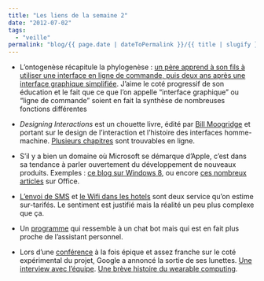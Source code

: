 ```yaml
---
title: "Les liens de la semaine 2"
date: "2012-07-02"
tags:
  - "veille"
permalink: "blog/{{ page.date | dateToPermalink }}/{{ title | slugify }}/"
---
```


- L’ontogenèse récapitule la phylogenèse : [un père apprend à son fils à utiliser une interface en ligne de commande, puis deux ans après une interface graphique simplifiée](http://changelog.complete.org/archives/category/technology/children-computing). J’aime le coté progressif de son éducation et le fait que ce que l’on appelle “interface graphique” ou “ligne de commande” soient en fait la synthèse de nombreuses fonctions différentes

- _Designing Interactions_ est un chouette livre, édité par [Bill Moogridge](http://en.wikipedia.org/wiki/Bill_Moggridge) et portant sur le design de l’interaction et l’histoire des interfaces homme-machine. [Plusieurs chapitres](https://www.google.com/search?hl=en&source=hp&q=%22designing%20interactions%22%20filetype%3Apdf&aq=f&aql=&aqi=&oq=#hl=en&sclient=psy-ab&q=site:www.designinginteractions.com+filetype%3Apdf&oq=site:www.designinginteractions.com+filetype%3Apdf) sont trouvables en ligne.

- S’il y a bien un domaine où Microsoft se démarque d’Apple, c’est dans sa tendance à parler ouvertement du développement de nouveaux produits. Exemples : [ce blog sur Windows 8](http://blogs.msdn.com/b/b8/), ou encore [ces nombreux articles](http://blogs.msdn.com/b/jensenh/archive/2008/03/12/table-of-contents.aspx) sur Office.

- [L’envoi de SMS](http://everythingsysadmin.com/2008/12/how-sms-works.html) et [le Wifi dans les hotels](http://pierreschneider.typepad.com/blog/2012/07/le-long-couloir-vers-le-wifi-dans-sa-chambre-dh%C3%B4tel.html) sont deux service qu’on estime sur-tarifés. Le sentiment est justifié mais la réalité un peu plus complexe que ça.

- Un [programme](http://www.totopoetry.com/credits/eve.asp) qui ressemble à un chat bot mais qui est en fait plus proche de l’assistant personnel.

- Lors d’une [conférence](http://arstechnica.com/gadgets/2012/06/googlers-skydive-wearing-google-glasses-broadcast-jump-live-to-google/%20) à la fois épique et assez franche sur le coté expérimental du projet, Google a annoncé la sortie de ses lunettes. [Une interview avec l’équipe](http://www.wired.com/gadgetlab/2012/06/clear-glass-leaders-googles-wearable-computing-breakthrough-explain-it-all-for-you/). [Une brève histoire du wearable computing](http://www.theverge.com/2012/6/26/2986317/google-project-glass-wearable-computers-disappoint-me).
